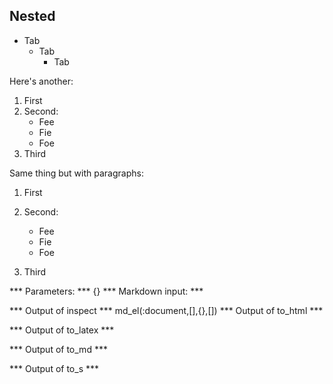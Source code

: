 ## Nested

*	Tab
	*	Tab
		*	Tab

Here's another:

1. First
2. Second:
	* Fee
	* Fie
	* Foe
3. Third

Same thing but with paragraphs:

1. First

2. Second:
	* Fee
	* Fie
	* Foe

3. Third


*** Parameters: ***
{}
*** Markdown input: ***

*** Output of inspect ***
md_el(:document,[],{},[])
*** Output of to_html ***

*** Output of to_latex ***

*** Output of to_md ***

*** Output of to_s ***

